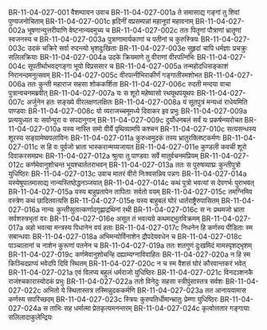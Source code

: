 BR-11-04-027-001  वैशम्पायन उवाच
BR-11-04-027-001a ते समासाद्य गङ्गां तु शिवां पुण्यजनोचिताम्
BR-11-04-027-001c ह्रदिनीं वप्रसम्पन्नां महानूपां महावनाम्
BR-11-04-027-002a भूषणान्युत्तरीयाणि वेष्टनान्यवमुच्य च
BR-11-04-027-002c ततः पितॄणां पौत्राणां भ्रातॄणां स्वजनस्य च
BR-11-04-027-003a पुत्राणामार्यकाणां च पतीनां च कुरुस्त्रियः
BR-11-04-027-003c उदकं चक्रिरे सर्वा रुदन्त्यो भृशदुःखिताः
BR-11-04-027-003e सुहृदां चापि धर्मज्ञाः प्रचक्रुः सलिलक्रियाः
BR-11-04-027-004a उदके क्रियमाणे तु वीराणां वीरपत्निभिः
BR-11-04-027-004c सूपतीर्थाभवद्गङ्गा भूयो विप्रससार च
BR-11-04-027-005a तन्महोदधिसङ्काशं निरानन्दमनुत्सवम्
BR-11-04-027-005c वीरपत्नीभिराकीर्णं गङ्गातीरमशोभत
BR-11-04-027-006a ततः कुन्ती महाराज सहसा शोककर्शिता
BR-11-04-027-006c रुदती मन्दया वाचा पुत्रान्वचनमब्रवीत्
BR-11-04-027-007a यः स शूरो महेष्वासो रथयूथपयूथपः
BR-11-04-027-007c अर्जुनेन हतः सङ्ख्ये वीरलक्षणलक्षितः
BR-11-04-027-008a यं सूतपुत्रं मन्यध्वं राधेयमिति पाण्डवाः
BR-11-04-027-008c यो व्यराजच्चमूमध्ये दिवाकर इव प्रभुः
BR-11-04-027-009a प्रत्ययुध्यत यः सर्वान्पुरा वः सपदानुगान्
BR-11-04-027-009c दुर्योधनबलं सर्वं यः प्रकर्षन्व्यरोचत
BR-11-04-027-010a यस्य नास्ति समो वीर्ये पृथिव्यामपि कश्चन
BR-11-04-027-010c सत्यसन्धस्य शूरस्य सङ्ग्रामेष्वपलायिनः
BR-11-04-027-011a कुरुध्वमुदकं तस्य भ्रातुरक्लिष्टकर्मणः
BR-11-04-027-011c स हि वः पूर्वजो भ्राता भास्करान्मय्यजायत
BR-11-04-027-011e कुण्डली कवची शूरो दिवाकरसमप्रभः
BR-11-04-027-012a श्रुत्वा तु पाण्डवाः सर्वे मातुर्वचनमप्रियम्
BR-11-04-027-012c कर्णमेवानुशोचन्त भूयश्चार्ततराभवन्
BR-11-04-027-013a ततः स पुरुषव्याघ्रः कुन्तीपुत्रो युधिष्ठिरः
BR-11-04-027-013c उवाच मातरं वीरो निःश्वसन्निव पन्नगः
BR-11-04-027-014a यस्येषुपातमासाद्य नान्यस्तिष्ठेद्धनञ्जयात्
BR-11-04-027-014c कथं पुत्रो भवत्यां स देवगर्भः पुराभवत्
BR-11-04-027-015a यस्य बाहुप्रतापेन तापिताः सर्वतो वयम्
BR-11-04-027-015c तमग्निमिव वस्त्रेण कथं छादितवत्यसि
BR-11-04-027-015e यस्य बाहुबलं घोरं धार्तराष्ट्रैरुपासितम्
BR-11-04-027-016a नान्यः कुन्तीसुतात्कर्णादगृह्णाद्रथिनां रथी
BR-11-04-027-016c स नः प्रथमजो भ्राता सर्वशस्त्रभृतां वरः
BR-11-04-027-016e असूत तं भवत्यग्रे कथमद्भुतविक्रमम्
BR-11-04-027-017a अहो भवत्या मन्त्रस्य पिधानेन वयं हताः
BR-11-04-027-017c निधनेन हि कर्णस्य पीडिताः स्म सबान्धवाः
BR-11-04-027-018a अभिमन्योर्विनाशेन द्रौपदेयवधेन च
BR-11-04-027-018c पाञ्चालानां च नाशेन कुरूणां पतनेन च
BR-11-04-027-019a ततः शतगुणं दुःखमिदं मामस्पृशद्भृशम्
BR-11-04-027-019c कर्णमेवानुशोचन्हि दह्याम्यग्नाविवाहितः
BR-11-04-027-020a न हि स्म किञ्चिदप्राप्यं भवेदपि दिवि स्थितम्
BR-11-04-027-020c न च स्म वैशसं घोरं कौरवान्तकरं भवेत्
BR-11-04-027-021a एवं विलप्य बहुलं धर्मराजो युधिष्ठिरः
BR-11-04-027-021c विनदञ्शनकै राजंश्चकारास्योदकं प्रभुः
BR-11-04-027-022a ततो विनेदुः सहसा स्त्रीपुंसास्तत्र सर्वशः
BR-11-04-027-022c अभितो ये स्थितास्तत्र तस्मिन्नुदककर्मणि
BR-11-04-027-023a तत आनाययामास कर्णस्य सपरिच्छदम्
BR-11-04-027-023c स्त्रियः कुरुपतिर्धीमान्भ्रातुः प्रेम्णा युधिष्ठिरः
BR-11-04-027-024a स ताभिः सह धर्मात्मा प्रेतकृत्यमनन्तरम्
BR-11-04-027-024c कृत्वोत्ततार गङ्गायाः सलिलादाकुलेन्द्रियः

